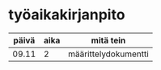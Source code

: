 # työaikakirjanpito
päivä | aika | mitä tein
----- | ---- | ---------
09.11 | 2 | määrittelydokumentti
